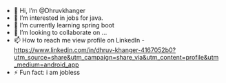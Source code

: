 - 👋 Hi, I’m @Dhruvkhanger
- 👀 I’m interested in jobs for java.
- 🌱 I’m currently learning spring boot
- 💞️ I’m looking to collaborate on ...
- 📫 How to reach me view profile on LinkedIn - https://www.linkedin.com/in/dhruv-khanger-4167052b0?utm_source=share&utm_campaign=share_via&utm_content=profile&utm_medium=android_app 
- ⚡ Fun fact: i am jobless

<!---
Dhruvkhanger/Dhruvkhanger is a ✨ special ✨ repository because its `README.md` (this file) appears on your GitHub profile.
You can click the Preview link to take a look at your changes.
--->

